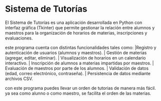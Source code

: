 # Sistema de Tutorías
El Sistema de Tutorías es una aplicación desarrollada en Python con interfaz gráfica (Tkinter) que permite gestionar la relación entre alumnos y maestros para la organización de horarios de materias, inscripciones y evaluaciones.

este programa cuenta con distintas funcionalidades tales como:
|Registro y autenticación de usuarios (alumnos y maestros).
| Gestión de materias (agregar, editar, eliminar).
| Visualización de horarios en un calendario interactivo.
| Inscripción de alumnos a materias impartidas por maestros.
| Evaluación de maestros por parte de los alumnos.
| Validación de datos (edad, correo electrónico, contraseña).
| Persistencia de datos mediante archivos CSV.

con este programa puedes llevar un orden de tutorias de manera más fácil. ya sea como alunno o como maestro, se facilita el orden de las materias.
